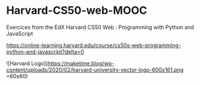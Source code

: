 # Harvard-CS50-web-MOOC
Exercices from the EdX Harvard CS50 Web : Programming with Python and JavaScript



https://online-learning.harvard.edu/course/cs50s-web-programming-python-and-javascript?delta=0

![Harvard Logo](https://maketime.blog/wp-content/uploads/2020/02/harvard-university-vector-logo-600x161.png =60x60)


